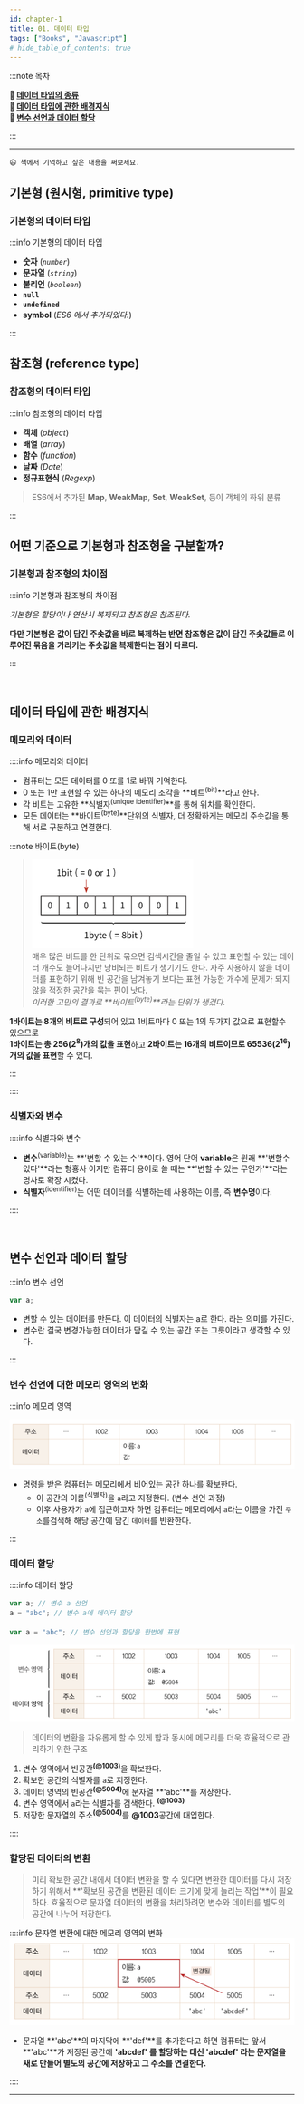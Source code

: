 ```yaml
---
id: chapter-1
title: 01. 데이터 타입
tags: ["Books", "Javascript"]
# hide_table_of_contents: true
---
```


:::note 목차

**🔖 [ 데이터 타입의 종류 ](#기본형-원시형-primitive-type)**  
**🔖 [ 데이터 타입에 관한 배경지식 ](#데이터-타입에-관한-배경지식)**  
**🔖 [ 변수 선언과 데이터 할당 ](#변수-선언과-데이터-할당)**

<!-- **🔖 [ 기본형 데이터와 참조형 데이터 ](#기본형의-데이터-타입)**   -->
<!-- **🔖 [ 불변 객체 ](#기본형의-데이터-타입)**   -->
<!-- **🔖 [ undefined와 null ](#기본형의-데이터-타입)**   -->
<!-- **🔖 [ 정리 ](#기본형의-데이터-타입)** -->

:::

---

    😃 책에서 기억하고 싶은 내용을 써보세요.

## 기본형 (원시형, primitive type)

### 기본형의 데이터 타입

:::info 기본형의 데이터 타입

- **숫자** (_`number`_)
- **문자열** (_`string`_)
- **불리언** (_`boolean`_)
- **`null`**
- **`undefined`**
- **symbol** (_ES6 에서 추가되었다._)

:::

## 참조형 (reference type)

### 참조형의 데이터 타입

:::info 참조형의 데이터 타입

- **객체** (_object_)
- **배열** (_array_)
- **함수** (_function_)
- **날짜** (_Date_)
- **정규표현식** (_Regexp_)

> ES6에서 추가된 **Map**, **WeakMap**, **Set**, **WeakSet**, 등이 객체의 하위 분류

:::

## 어떤 기준으로 기본형과 참조형을 구분할까?

### 기본형과 참조형의 차이점

:::info 기본형과 참조형의 차이점

_기본형은 할당이나 연산시 복제되고 참조형은 참조된다._

**다만 기본형은 값이 담긴 주솟값을 바로 복제하는 반면 참조형은 값이 담긴 주솟값들로 이루어진 묶음을 가리키는 주솟값을 복제한다는 점이 다르다.**

:::

<br />

## 데이터 타입에 관한 배경지식

### 메모리와 데이터

::::info 메모리와 데이터

- 컴퓨터는 모든 데이터를 0 또를 1로 바꿔 기억한다.
- 0 또는 1만 표현할 수 있는 하나의 메모리 조각을 **비트<sup>(bit)</sup>**라고 한다.
- 각 비트는 고유한 **식별자<sup>(unique identifier)</sup>**를 통해 위치를 확인한다.
- 모든 데이터는 **바이트<sup>(byte)</sup>**단위의 식별자, 더 정확하게는 메모리 주솟값을 통해 서로 구분하고 연결한다.

:::note 바이트(byte)

> ![비트와 바이트](assets/core-javasript-bit-byte.png)  
> 매우 많은 비트를 한 단위로 묶으면 검색시간을 줄일 수 있고 표현할 수 있는 데이터 개수도 늘어나지만 낭비되는 비트가 생기기도 한다. 자주 사용하지 않을 데이터를 표현하기 위해 빈 공간을 남겨놓기 보다는 표현 가능한 개수에 문제가 되지 않을 적정한 공간을 묶는 편이 낫다.  
> _이러한 고민의 결과로 **바이트<sup>(byte)</sup>**라는 단위가 생겼다._

**1바이트는 8개의 비트로 구성**되어 있고 1비트마다 0 또는 1의 두가지 값으로 표현할수 있으므로  
**1바이트는 총 256(2<sup>8</sup>)개의 값을 표현**하고 **2바이트는 16개의 비트이므로 65536(2<sup>16</sup>)개의 값을 표현**할 수 있다.

:::

::::

### 식별자와 변수

::::info 식별자와 변수

- **변수**<sup>(variable)</sup>는 **'변할 수 있는 수'**이다. 영어 단어 **variable**은 원래 **'변할수 있다'**라는 형횽사 이지만 컴퓨터 용어로 쓸 때는 **'변할 수 있는 무언가'**라는 명사로 확장 시켰다.
- **식별자**<sup>(identifier)</sup>는 어떤 데이터를 식별하는데 사용하는 이름, 즉 **변수명**이다.

::::

<br />

## 변수 선언과 데이터 할당

:::info 변수 선언

```js showLineNumbers
var a;
```

- 변할 수 있는 데이터를 만든다. 이 데이터의 식별자는 a로 한다. 라는 의미를 가진다.
- 변수란 결국 변경가능한 데이터가 담길 수 있는 공간 또는 그릇이라고 생각할 수 있다.

:::

### 변수 선언에 대한 메모리 영역의 변화

:::info 메모리 영역

![변수 선언과 메모리 01](assets/core-javascript-memory-01.png)

- 명령을 받은 컴퓨터는 메모리에서 비어있는 공간 하나를 확보한다.
  - 이 공간의 이름<sup>(식별자)</sup>을 `a`라고 지정한다. (변수 선언 과정)
  - 이후 사용자가 `a`에 접근하고자 하면 컴퓨터는 메모리에서 `a`라는 이름을 가진 `주소`를검색해 해당 공간에 담긴 `데이터`를 반환한다.

:::

### 데이터 할당

::::info 데이터 할당

```js title="변수 선언"  showLineNumbers
var a; // 변수 a 선언
a = "abc"; // 변수 a에 데이터 할당

var a = "abc"; // 변수 선언과 할당을 한번에 표현
```

![변수 선언과 메모리 02](assets/core-javascript-memory-02.png)

> 데이터의 변환을 자유롭게 할 수 있게 함과 동시에 메모리를 더욱 효율적으로 관리하기 위한 구조

1. 변수 영역에서 빈공간<sup>**(@1003)**</sup>을 확보한다.
2. 확보한 공간의 식별자를 `a`로 지정한다.
3. 데이터 영역의 빈공간<sup>**(@5004)**</sup>에 문자열 **'abc'**를 저장한다.
4. 변수 영역에서 `a`라는 식별자를 검색한다. <sup>**(@1003)**</sup>
5. 저장한 문자열의 주소<sup>**(@5004)**</sup>를 **@1003**공간에 대입한다.

::::

### 할당된 데이터의 변환

> 미리 확보한 공간 내에서 데이터 변환을 할 수 있다면 변환한 데이터를 다시 저장하기 위해서 **'확보된 공간을 변환된 데이터 크기에 맞게 늘리는 작업'**이 필요하다. 효율적으로 문자열 데이터의 변환을 처리하려면 변수와 데이터를 별도의 공간에 나누어 저장한다.

::::info 문자열 변환에 대한 메모리 영역의 변화
![변수 선언과 메모리 03](assets/core-javascript-memory-03.png)

- 문자열 **'abc'**의 마지막에 **'def'**를 추가한다고 하면 컴퓨터는 앞서 **'abc'**가 저장된 공간에 **'abcdef' 를 할당하는 대신 'abcdef' 라는 문자열을 새로 만들어 별도의 공간에 저장하고 그 주소를 연결한다.**

::::

---
